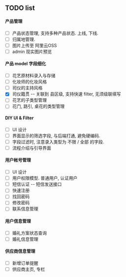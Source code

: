 ## TODO list

#### 产品管理

- [ ] 产品状态管理, 支持多种产品状态. 上线, 下线.
- [ ] 归属地管理. 
- [ ] 图片上传至 阿里云OSS
- [ ] admin 现实图片预览

#### 产品 model 字段细化

- [ ] 花艺原材料录入与存储
- [ ] 化妆师的化妆风格
- [ ] 司仪的主持风格
- [x] 司仪籍贯 -- 关联到 县区级, 支持快速 filter, 无须级联填写
- [ ] 花艺的子类型管理
- [ ] 花门, 路引, 桌花的类型管理

#### DIY UI & Filter

- [ ] UI 设计
- [ ] 界面显示的筛选字段, 与后端打通, 避免硬编码.
- [ ] 字段过滤时, 注意录入类型为 不限 / 全部 的字段.
- [ ] 流程介绍与引导界面

#### 用户帐号管理

- [ ] UI 设计
- [ ] 用户权限模型. 普通用户, 认证用户
- [ ] 短信认证 -- 短信发送接口
- [ ] 快速注册
- [ ] 找回密码
- [ ] 修改密码
- [ ] 联系信息管理

#### 用户信息管理

- [ ] 婚礼方案状态查询
- [ ] 婚礼信息管理

#### 供应商信息管理

- [ ] 新增订单提醒
- [ ] 供应商主页, 专栏
